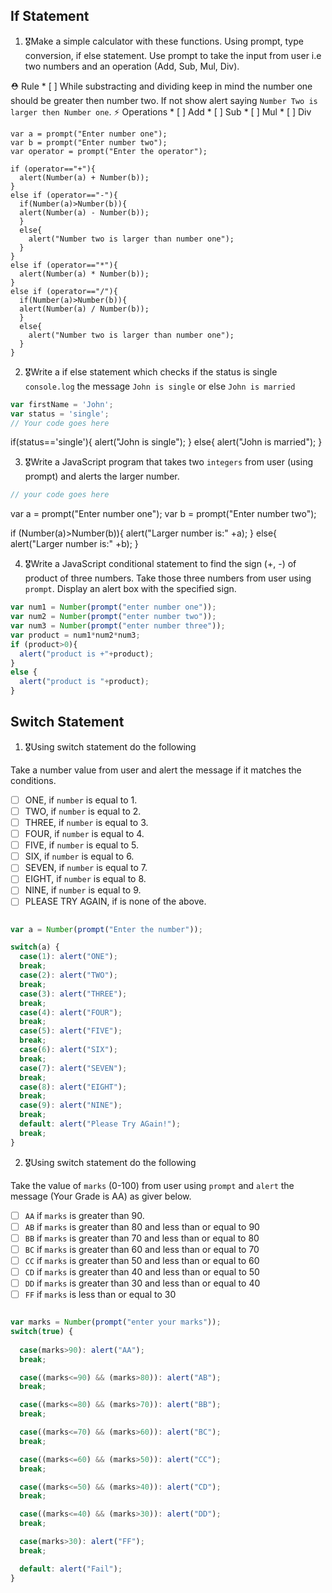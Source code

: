 ## If Statement
1.  🎖Make a simple calculator with these functions. Using prompt, type conversion, if else statement. Use prompt to take the input from user i.e two numbers and an operation (Add, Sub, Mul, Div).

  ⛑ Rule
    * [ ] While substracting and dividing keep in mind the number one should be greater then number two. If not show alert saying `Number Two is larger then Number one`.
  ⚡️ Operations
    * [ ] Add
    * [ ] Sub
    * [ ] Mul
    * [ ] Div

    var a = prompt("Enter number one");
    var b = prompt("Enter number two");
    var operator = prompt("Enter the operator");
    
    if (operator=="+"){
      alert(Number(a) + Number(b));
    }
    else if (operator=="-"){
      if(Number(a)>Number(b)){
      alert(Number(a) - Number(b));
      }
      else{
        alert("Number two is larger than number one");
      }
    }
    else if (operator=="*"){
      alert(Number(a) * Number(b));
    }
    else if (operator=="/"){
      if(Number(a)>Number(b)){
      alert(Number(a) / Number(b));
      }
      else{
        alert("Number two is larger than number one");
      }
    }

2. 🎖Write a if else statement which checks if the status is single `console.log` the message `John is single` or else `John is married`
```js
var firstName = 'John';
var status = 'single';
// Your code goes here
```
if(status=='single'){
  alert("John is single");
}
else{
  alert("John is married");
}

3. 🎖Write a JavaScript program that takes two `integers` from user (using prompt) and alerts the larger number.
```js
// your code goes here
```
var a = prompt("Enter number  one");
var b = prompt("Enter number two");

if (Number(a)>Number(b)){
  alert("Larger number is:" +a);
}
else{
  alert("Larger number is:" +b);
}

4. 🎖Write a JavaScript conditional statement to find the sign (+, -) of product of three numbers. Take those three numbers from user using `prompt`. Display an alert box with the specified sign.

```js
var num1 = Number(prompt("enter number one"));
var num2 = Number(prompt("enter number two"));
var num3 = Number(prompt("enter number three"));
var product = num1*num2*num3;
if (product>0){
  alert("product is +"+product);
}
else {
  alert("product is "+product);
}
```


## Switch Statement

1. 🎖Using switch statement do the following

Take a number value from user and alert the message if it matches the conditions.
* [ ] ONE, if `number` is equal to 1.
* [ ] TWO, if `number` is equal to 2.
* [ ] THREE, if `number` is equal to 3.
* [ ] FOUR, if `number` is equal to 4.
* [ ] FIVE, if `number` is equal to 5.
* [ ] SIX, if `number` is equal to 6.
* [ ] SEVEN, if `number` is equal to 7.
* [ ] EIGHT, if `number` is equal to 8.
* [ ] NINE, if `number` is equal to 9.
* [ ] PLEASE TRY AGAIN, if  is none of the above.
```js

var a = Number(prompt("Enter the number"));

switch(a) {
  case(1): alert("ONE");
  break;
  case(2): alert("TWO");
  break;
  case(3): alert("THREE");
  break;
  case(4): alert("FOUR");
  break;
  case(5): alert("FIVE");
  break;
  case(6): alert("SIX");
  break;
  case(7): alert("SEVEN");
  break;
  case(8): alert("EIGHT");
  break;
  case(9): alert("NINE");
  break;
  default: alert("Please Try AGain!");
  break;
}

```

2. 🎖Using switch statement do the following

Take the value of `marks` (0-100) from user using `prompt` and `alert` the message (Your Grade is AA) as giver below.
* [ ] `AA` if `marks` is greater than 90.
* [ ] `AB` if `marks` is greater than 80 and less than or equal to 90
* [ ] `BB` if `marks` is greater than 70 and less than or equal to 80
* [ ] `BC` if `marks` is greater than 60 and less than or equal to 70
* [ ] `CC` if `marks` is greater than 50 and less than or equal to 60
* [ ] `CD` if `marks` is greater than 40 and less than or equal to 50
* [ ] `DD` if `marks` is greater than 30 and less than or equal to 40
* [ ] `FF` if `marks` is less than or equal to 30
```js

var marks = Number(prompt("enter your marks"));         
switch(true) {
  
  case(marks>90): alert("AA");
  break;

  case((marks<=90) && (marks>80)): alert("AB");
  break;

  case((marks<=80) && (marks>70)): alert("BB");
  break;

  case((marks<=70) && (marks>60)): alert("BC");
  break;

  case((marks<=60) && (marks>50)): alert("CC");
  break;

  case((marks<=50) && (marks>40)): alert("CD");
  break;

  case((marks<=40) && (marks>30)): alert("DD");
  break;

  case(marks>30): alert("FF");
  break;

  default: alert("Fail");
}

```

